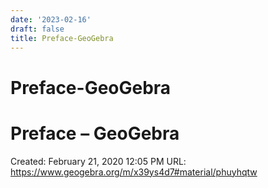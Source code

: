 ```yaml
---
date: '2023-02-16'
draft: false
title: Preface-GeoGebra
---
```


# Preface-GeoGebra

# Preface – GeoGebra
Created: February 21, 2020 12:05 PM
URL: https://www.geogebra.org/m/x39ys4d7#material/phuyhqtw
